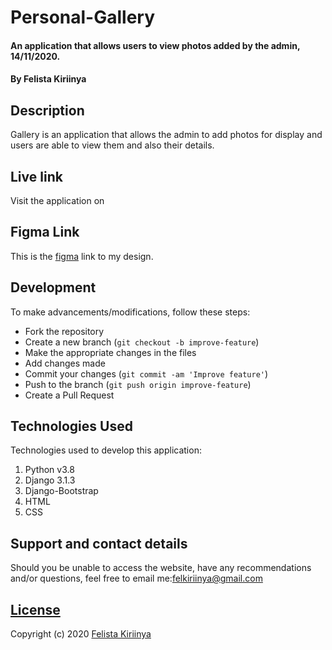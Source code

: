 # Personal-Gallery

#### An application that allows users to view photos added by the admin, 14/11/2020.
#### By Felista Kiriinya

## Description
Gallery is an application that allows the admin to add photos for display and users are able to view them and also their details.

## Live link
Visit the application on  

## Figma Link
This is the [figma](https://www.figma.com/file/JlQDwf4mbN0kJoO6EtYZUV/Gallery?node-id=0%3A1) link to my design.

## Development
To make advancements/modifications, follow these steps:

- Fork the repository
- Create a new branch (`git checkout -b improve-feature`)
- Make the appropriate changes in the files
- Add changes made
- Commit your changes (`git commit -am 'Improve feature'`)
- Push to the branch (`git push origin improve-feature`)
- Create a Pull Request 

## Technologies Used
Technologies used to develop this application:

1. Python v3.8
2. Django 3.1.3
3. Django-Bootstrap
4. HTML 
5. CSS


## Support and contact details

Should you be unable to access the website, have any recommendations and/or questions, feel free to email me:[felkiriinya@gmail.com](mailto:felkiriinya@gmail.com)

## [License](https://github.com/felkiriinya/Personal-Gallery/blob/master/LICENSE)

Copyright (c) 2020 [Felista Kiriinya](https://github.com/felkiriinya)
